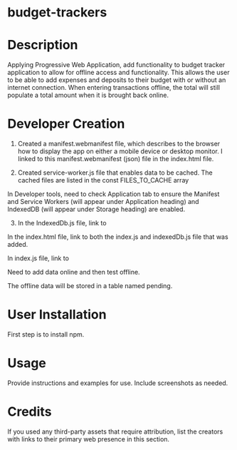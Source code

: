 # budget-trackers

# Description
Applying Progressive Web Application, add functionality to budget tracker application to allow for offline access and functionality.  This allows the user to be able to add expenses and deposits to their budget with or without an internet connection.    When entering transactions offline, the total will still populate a total amount when it is brought back online.  

# Developer Creation
1. Created a manifest.webmanifest file, which describes to the browser how to display the app on either a mobile device or desktop monitor.  I linked to this manifest.webmanifest (json) file in the index.html file.
 
2. Created service-worker.js file that enables data to be cached.  The cached files are listed in the const FILES_TO_CACHE array

In Developer tools, need to check Application tab to ensure the Manifest and Service Workers (will appear under Application heading) and IndexedDB (will appear under Storage heading) are enabled.

3. In the IndexedDb.js file, link to 

In the index.html file, link to both the index.js and indexedDb.js file that was added.

In index.js file, link to 

Need to add data online and then test offline.

The offline data will be stored in a table named pending.  



# User Installation
First step is to install npm.


# Usage
Provide instructions and examples for use. Include screenshots as needed.

# Credits
If you used any third-party assets that require attribution, list the creators with links to their primary web presence in this section.

